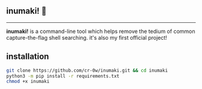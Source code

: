 ## inumaki! 🦴
---
**inumaki!** is a command-line tool which helps remove the tedium of common capture-the-flag shell searching. it's also my first official project! 

## installation
```bash
git clone https://github.com/cr-0w/inumaki.git && cd inumaki
python3 -m pip install -r requirements.txt
chmod +x inumaki
```
